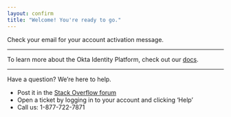 ```yaml
---
layout: confirm
title: "Welcome! You're ready to go."
---
```




Check your email for your account activation message.

----

To learn more about the Okta Identity Platform, check out our <a href="/docs/getting_started/design_principles.html">docs</a>.

----

Have a question? We’re here to help.

- Post it in the <a href="{{ site.stack_overflow_forum_url }}" target="_blank">Stack Overflow forum</a>
- Open a ticket by logging in to your account and clicking ‘Help’
- Call us: 1-877-722-7871
